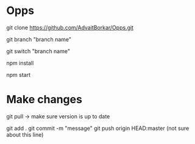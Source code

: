 # Opps

git clone https://github.com/AdvaitBorkar/Opps.git

git branch "branch name"

git switch "branch name"

npm install

npm start



# Make changes

git pull -> make sure version is up to date


git add .
git commit -m "message"
git push origin HEAD:master (not sure about this line)
